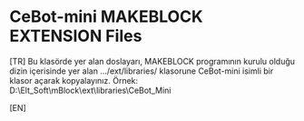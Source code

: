 # CeBot-mini MAKEBLOCK EXTENSION Files

[TR]
Bu klasörde yer alan doslayarı, MAKEBLOCK programının kurulu olduğu dizin içerisinde yer alan .../ext/libraries/ klasorune 
CeBot-mini isimli bir klasor açarak kopyalayınız.
Örnek:
D:\Elt_Soft\mBlock\ext\libraries\CeBot_Mini


[EN]
